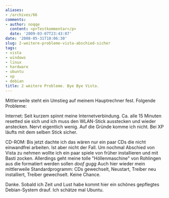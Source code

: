 ```yaml
---
aliases:
- /archives/66
comments:
- author: noqqe
  content: <p>Testkommentar</p>
  date: '2009-03-07T23:43:07'
date: '2008-05-31T10:06:30'
slug: 2-weitere-probleme-vista-abschied-sicher
tags:
- vista
- windows
- linux
- hardware
- ubuntu
- xp
- debian
title: 2 weitere Probleme. Bye Bye Vista.
---
```


Mittlerweile steht ein Umstieg auf meinem Hauptrechner fest. Folgende
Probleme:

Internet: Seit kurzem spinnt meine Internetverbindung. Ca. alle 15 Minuten
resetted sie sich und ich muss den WLAN-Stick ausstecken und wieder
anstecken. Nervt eigentlich wenig. Auf die Gründe komme ich nicht. Bei XP
läufts mit dem selben Stick sicher.

CD-ROM: Bis jetzt dachte ich das wären nur ein paar CDs die nicht
einwandfrei arbeiten. Ist aber nicht der Fall. Um nochmal Abschied von
Vista zu nehmen wollte ich ein paar spiele von früher installieren und mit
Basti zocken. Allerdings geht meine tolle "Höllenmaschine" von Rohlingen
aus die formatiert werden sollen *doof gugg* Auch hier wieder mein
mittlerweile Standardprogramm: CDs gewechselt, Neustart, Treiber neu
installiert, Treiber gewechselt. Keine Chance.

Danke. Sobald ich Zeit und Lust habe kommt hier ein schönes gepflegtes
Debian-System drauf. Ich schätze mal Ubuntu.
